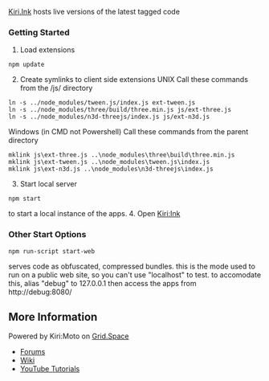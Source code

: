 [Kiri.Ink](https://kiri-ink-217817.appspot.com/kiri) hosts live versions of the latest tagged code

### Getting Started

1. Load extensions
```
npm update
```

2. Create symlinks to client side extensions
UNIX
Call these commands from the /js/ directory
```
ln -s ../node_modules/tween.js/index.js ext-tween.js
ln -s ../node_modules/three/build/three.min.js js/ext-three.js
ln -s ../node_modules/n3d-threejs/index.js js/ext-n3d.js
```
Windows (in CMD not Powershell)
Call these commands from the parent directory
```
mklink js\ext-three.js ..\node_modules\three\build\three.min.js
mklink js\ext-tween.js ..\node_modules\tween.js\index.js
mklink js\ext-n3d.js ..\node_modules\n3d-threejs\index.js
```

3. Start local server
```
npm start
```

to start a local instance of the apps.
4. Open 
[Kiri:Ink](http://localhost:8080/kiri)

### Other Start Options

```
npm run-script start-web
```
serves code as obfuscated, compressed bundles. this is the mode used to run on a public
web site, so you can't use "localhost" to test. to accomodate this, alias "debug" to 127.0.0.1
then access the apps from http://debug:8080/

## More Information

Powered by Kiri:Moto on [Grid.Space](https://grid.space)
* [Forums](https://forum.grid.space)
* [Wiki](https://github.com/GridSpace/KiriMoto/wiki)
* [YouTube Tutorials](https://www.youtube.com/c/gridspace)
